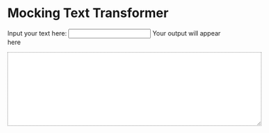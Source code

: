 <div id="app">
  
  # Mocking Text Transformer
  
  <label for="inputText">Input your text here:</label> <input type="text" v-model="text" id="inputText">
  <label for="outputText">Your output will appear here</label>  
  <textarea rows="8" cols="50" class="mocking" v-model="mocking"></textarea>
  
  <!-- <button>Copy to Clipboard</button> 
  <transition name="fade"><span v-if="copied">tExT HaS BeEn cOpIeD To yOuR ClIpBoArD</span></transition></div> -->
  
  <style>.mocking { font-size: 1.25em; font-weight: bold; border-style: dotted; } .fade-enter-active, .fade-leave-active { transition: opacity .5s; } .fade-enter, .fade-leave-to { opacity: 0; }</style>
